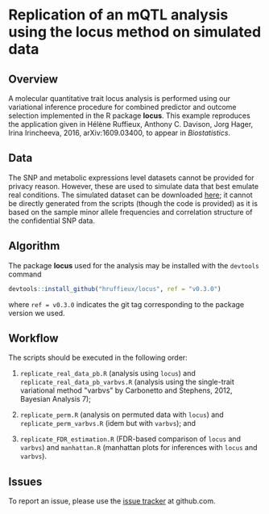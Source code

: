 # Replication of an mQTL analysis using the **locus** method on simulated data 

## Overview 

A molecular quantitative trait locus analysis is performed using our 
variational inference procedure for combined predictor and outcome 
selection implemented in the R package **locus**. This example reproduces 
the application given in Hélène Ruffieux, Anthony C. Davison,
Jorg Hager, Irina Irincheeva, 2016, arXiv:1609.03400, to appear in 
*Biostatistics*.

## Data

The SNP and metabolic expressions level datasets cannot be provided for privacy 
reason. However, these are used to simulate data that best emulate real 
conditions. The simulated dataset can be downloaded 
[here](https://dx.doi.org/10.6084/m9.figshare.4509755.v1); it cannot be 
directly generated from the scripts (though the code is provided) as it is based 
on the sample minor allele frequencies and correlation structure of the 
confidential SNP data.

## Algorithm

The package **locus** used for the analysis may be installed with the 
`devtools` command 
```R
devtools::install_github("hruffieux/locus", ref = "v0.3.0")
```
where `ref = v0.3.0` indicates the git tag corresponding to the package 
version we used.

## Workflow

The scripts should be executed in the following order:

1. `replicate_real_data_pb.R` (analysis using `locus`) and 
   `replicate_real_data_pb_varbvs.R` (analysis using the single-trait 
   variational method "varbvs" by Carbonetto and Stephens, 2012, 
   Bayesian Analysis 7);

2. `replicate_perm.R` (analysis on permuted data with `locus`) and 
   `replicate_perm_varbvs.R` (idem but with `varbvs`); and

3. `replicate_FDR_estimation.R` (FDR-based comparison of `locus` and 
   `varbvs`) and `manhattan.R` (manhattan plots for inferences with 
   `locus` and `varbvs`).

## Issues

To report an issue, please use the 
[issue tracker](https://github.com/hruffieux/mQTL_analysis_example/issues) 
at github.com.
